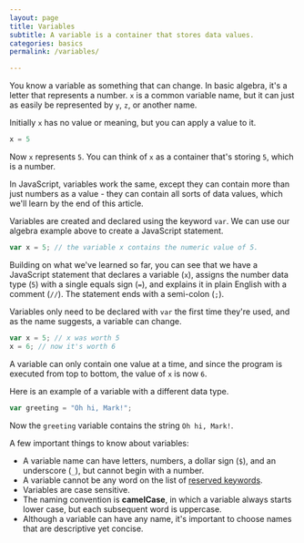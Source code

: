 ```yaml
---
layout: page
title: Variables
subtitle: A variable is a container that stores data values.
categories: basics
permalink: /variables/

---
```


You know a variable as something that can change. In basic algebra, it's a letter that represents a number. `x` is a common variable name, but it can just as easily be represented by `y`, `z`, or another name.

Initially `x` has no value or meaning, but you can apply a value to it.

```js
x = 5
```

Now `x` represents `5`. You can think of `x` as a container that's storing `5`, which is a number.

In JavaScript, variables work the same, except they can contain more than just numbers as a value - they can contain all sorts of data values, which we'll learn by the end of this article.

Variables are created and declared using the keyword `var`. We can use our algebra example above to create a JavaScript statement.

```js
var x = 5; // the variable x contains the numeric value of 5.
```

Building on what we've learned so far, you can see that we have a JavaScript statement that declares a variable (`x`), assigns the number data type (`5`) with a single equals sign (`=`), and explains it in plain English with a comment (`//`). The statement ends with a semi-colon (`;`). 

Variables only need to be declared with `var` the first time they're used, and as the name suggests, a variable can change.

```js
var x = 5; // x was worth 5
x = 6; // now it's worth 6
```

A variable can only contain one value at a time, and since the program is executed from top to bottom, the value of `x` is now `6`.

Here is an example of a variable with a different data type.

```js
var greeting = "Oh hi, Mark!";
```

Now the `greeting` variable contains the string `Oh hi, Mark!`.

A few important things to know about variables:

- A variable name can have letters, numbers, a dollar sign (`$`), and an underscore (`_`), but cannot begin with a number.
- A variable cannot be any word on the list of [reserved keywords](http://www.w3schools.com/js/js_reserved.asp).
- Variables are case sensitive.
- The naming convention is **camelCase**, in which a variable always starts lower case, but each subsequent word is uppercase.
- Although a variable can have any name, it's important to choose names that are descriptive yet concise.
